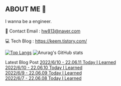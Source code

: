 ## ABOUT ME 👋
I wanna be a engineer.

📩 Contact Email : hw813@naver.com

💻 Tech Blog : https://keem.tistory.com/

[![Top Langs](https://github-readme-stats.vercel.app/api/top-langs/?username=keem-hyun&layout=compact&theme=merko)](https://github.com/anuraghazra/github-readme-stats)
![Anurag's GitHub stats](https://github-readme-stats.vercel.app/api?username=keem-hyun&show_icons=true&theme=merko)

Latest Blog Post
[2022/6/10 - 22.06.11 Today I Learned](https://keem.tistory.com/entry/220611-Today-I-Learned) <br>
[2022/6/10 - 22.06.10 Today I Learned](https://keem.tistory.com/entry/220610-Today-I-Learned) <br>
[2022/6/9 - 22.06.09 Today I Learned](https://keem.tistory.com/entry/220609-Today-I-Learned) <br>
[2022/6/7 - 22.06.08 Today I Learned](https://keem.tistory.com/entry/1%EC%A3%BC%EC%B0%A8-Weekly-I-Learned) <br>
